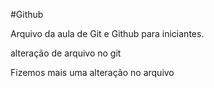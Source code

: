 #Github

Arquivo da aula de Git e Github para iniciantes.

alteração de arquivo no git

Fizemos mais uma alteração no arquivo
